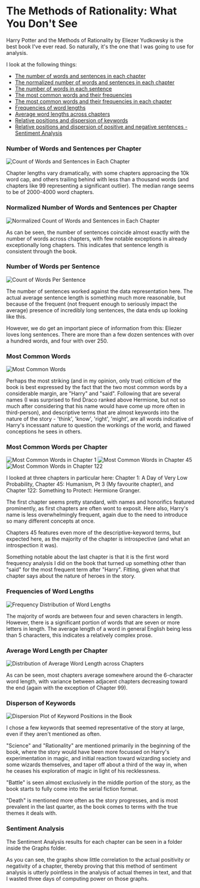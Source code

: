 # The Methods of Rationality:  What You Don't See

Harry Potter and the Methods of Rationality by Eliezer Yudkowsky is the best book I've ever read.  So naturally, it's the one that I was going to use for analysis.

I look at the following things:

* [The number of words and sentences in each chapter](#number-of-words-and-sentences-per-chapter)
* [The normalized number of words and sentences in each chapter](#normalized-number-of-words-and-sentences-per-chapter)
* [The number of words in each sentence](#number-of-words-per-sentence)
* [The most common words and their frequencies](#most-common-words)
* [The most common words and their frequencies in each chapter](#most-common-words-per-chapter)
* [Frequencies of word lengths](#frequencies-of-word-lengths)
* [Average word lengths across chapters](#average-word-length-per-chapter)
* [Relative positions and dispersion of keywords](#disperson-of-keywords)
* [Relative positions and dispersion of positive and negative sentences - Sentiment Analysis](#sentiment-analysis)


### Number of Words and Sentences per Chapter

![Count of Words and Sentences in Each Chapter](https://github.com/Jozdien/HPMOR_NLP/blob/master/Graphs/Count%20of%20Words%20and%20Sentences%20in%20Each%20Chapter.png "Count of Words and Sentences in Each Chapter")

Chapter lengths vary dramatically, with some chapters approacing the 10k word cap, and others trailing behind with less than a thousand words (and chapters like 99 representing a significant outlier).  The median range seems to be of 2000-4000 word chapters.


### Normalized Number of Words and Sentences per Chapter

![Normalized Count of Words and Sentences in Each Chapter](https://github.com/Jozdien/HPMOR_NLP/blob/master/Graphs/Normalized%20Count%20of%20Words%20and%20Sentences%20in%20Each%20Chapter.png "Normalized Count of Words and Sentences in Each Chapter")

As can be seen, the number of sentences coincide almost exactly with the number of words across chapters, with few notable exceptions in already exceptionally long chapters.  This indicates that sentence length is consistent through the book.


### Number of Words per Sentence

![Count of Words Per Sentence](https://github.com/Jozdien/HPMOR_NLP/blob/master/Graphs/Number%20of%20Words%20in%20Each%20Sentence.png "Count of Words Per Sentence")

The number of sentences worked against the data representation here.  The actual average sentence length is something much more reasonable, but because of the frequent (not frequent enough to seriously impact the average) presence of incredibly long sentences, the data ends up looking like this.

However, we do get an important piece of information from this: Eliezer loves long sentences.  There are more than a few dozen sentences with over a hundred words, and four with over 250.


### Most Common Words

![Most Common Words](https://github.com/Jozdien/HPMOR_NLP/blob/master/Graphs/Frequencies%20of%20the%2050%20Most%20Common%20Words.png "Most Common Words")

Perhaps the most striking (and in my opinion, only true) criticism of the book is best expressed by the fact that the two most common words by a considerable margin, are "Harry" and "said".  Following that are several names (I was surprised to find Draco ranked above Hermione, but not so much after considering that his name would have come up more often in third-person), and descriptive terms that are almost keywords into the nature of the story - 'think', 'know', 'right', 'might', are all words indicative of Harry's incessant nature to question the workings of the world, and flawed conceptions he sees in others.


### Most Common Words per Chapter

![Most Common Words in Chapter 1](https://github.com/Jozdien/HPMOR_NLP/blob/master/Graphs/Frequencies%20of%2020%20Most%20Common%20Words%20in%20Chapter%201.png "Most Common Words in Chapter 1")
![Most Common Words in Chapter 45](https://github.com/Jozdien/HPMOR_NLP/blob/master/Graphs/Frequencies%20of%2020%20Most%20Common%20Words%20in%20Chapter%2045.png "Most Common Words in Chapter 45")
![Most Common Words in Chapter 122](https://github.com/Jozdien/HPMOR_NLP/blob/master/Graphs/Frequencies%20of%2020%20Most%20Common%20Words%20in%20Chapter%20122.png "Most Common Words in Chapter 122")

I looked at three chapters in particular here: Chapter 1: A Day of Very Low Probability, Chapter 45: Humanism, Pt 3 (My favourite chapter), and Chapter 122: Something to Protect: Hermione Granger.

The first chapter seems pretty standard, with names and honorifics featured prominently, as first chapters are often wont to exposit.  Here also, Harry's name is less overwhelmingly frequent, again due to the need to introduce so many different concepts at once.

Chapters 45 features even more of the descriptive-keyword terms, but expected here, as the majority of the chapter is introspective (and what an introspection it was).

Something notable about the last chapter is that it is the first word frequency analysis I did on the book that turned up something other than "said" for the most frequent term after "Harry".  Fitting, given what that chapter says about the nature of heroes in the story.


### Frequencies of Word Lengths

![Frequency Distribution of Word Lengths](https://github.com/Jozdien/HPMOR_NLP/blob/master/Graphs/Frequencies%20of%20Word%20Lengths.png "Frequency Distribution of Word Lengths")

The majority of words are between four and seven characters in length.  However, there is a significant portion of words that are seven or more letters in length.  The average length of a word in general English being less than 5 characters, this indicates a relatively complex prose.


### Average Word Length per Chapter

![Distribution of Average Word Length across Chapters](https://github.com/Jozdien/HPMOR_NLP/blob/master/Graphs/Average%20Word%20Length%20in%20Each%20Chapter.png "Distribution of Average Word Length across Chapters")

As can be seen, most chapters average somewhere around the 6-character word length, with variance between adjacent chapters decreasing toward the end (again with the exception of Chapter 99).


### Disperson of Keywords

![Dispersion Plot of Keyword Positions in the Book](https://github.com/Jozdien/HPMOR_NLP/blob/master/Graphs/Disperson%20Keyword%20Appearances.png "Dispersion Plot of Keyword Positions in the Book")

I chose a few keywords that seemed representative of the story at large, even if they aren't mentioned as often.  

"Science" and "Rationality" are mentioned primarily in the beginning of the book, where the story would have been more focussed on Harry's experimentation in magic, and initial reaction toward wizarding society and some wizards themselves, and taper off about a third of the way in, when he ceases his exploration of magic in light of his recklessness.

"Battle" is seen almost exclusively in the middle portion of the story, as the book starts to fully come into the serial fiction format.

"Death" is mentioned more often as the story progresses, and is most prevalent in the last quarter, as the book comes to terms with the true themes it deals with.


### Sentiment Analysis

The Sentiment Analysis results for each chapter can be seen in a folder inside the Graphs folder.

As you can see, the graphs show little correlation to the actual positivity or negativity of a chapter, thereby proving that this method of sentiment analysis is utterly pointless in the analysis of actual themes in text, and that I wasted three days of computing power on those graphs.